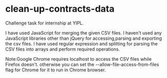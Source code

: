 clean-up-contracts-data
=======================

Challenge task for internship at YIPL.

I have used JavaScript for merging the given CSV files.
I haven't used any JavaScript libraries other than jQuery for accessing,parsing and exporting the csv files.
I have used regular expression and splitting for parsing the CSV files into arrays and perform required operations.

Note:Google Chrome requires localhost to access the CSV files while Firefox doesn't.
otherwise you can set the --allow-file-access-from-files flag for Chrome for it to run in Chrome browser.
